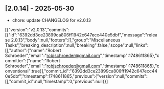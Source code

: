 
## [2.0.14] - 2025-05-30

- chore: update CHANGELOG for v2.0.13

[{"version":"v2.0.13","commits":[{"id":"6392dd3ce23899ca806ff1942c647ecc440e5dbf","message":"release 2.0.13","body":null,"footers":[],"group":"Miscellaneous Tasks","breaking_description":null,"breaking":false,"scope":null,"links":[],"author":{"name":"Robert Schroeder","email":"robjschroeder@gmail.com","timestamp":1748611865},"committer":{"name":"Robert Schroeder","email":"robjschroeder@gmail.com","timestamp":1748611865},"conventional":true}],"commit_id":"6392dd3ce23899ca806ff1942c647ecc440e5dbf","timestamp":1748611865,"previous":{"version":null,"commits":[],"commit_id":null,"timestamp":0,"previous":null}}]
